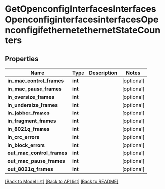 # GetOpenconfigInterfacesInterfacesOpenconfiginterfacesinterfacesOpenconfigifethernetethernetStateCounters

## Properties
Name | Type | Description | Notes
------------ | ------------- | ------------- | -------------
**in_mac_control_frames** | **int** |  | [optional] 
**in_mac_pause_frames** | **int** |  | [optional] 
**in_oversize_frames** | **int** |  | [optional] 
**in_undersize_frames** | **int** |  | [optional] 
**in_jabber_frames** | **int** |  | [optional] 
**in_fragment_frames** | **int** |  | [optional] 
**in_8021q_frames** | **int** |  | [optional] 
**in_crc_errors** | **int** |  | [optional] 
**in_block_errors** | **int** |  | [optional] 
**out_mac_control_frames** | **int** |  | [optional] 
**out_mac_pause_frames** | **int** |  | [optional] 
**out_8021q_frames** | **int** |  | [optional] 

[[Back to Model list]](../README.md#documentation-for-models) [[Back to API list]](../README.md#documentation-for-api-endpoints) [[Back to README]](../README.md)


